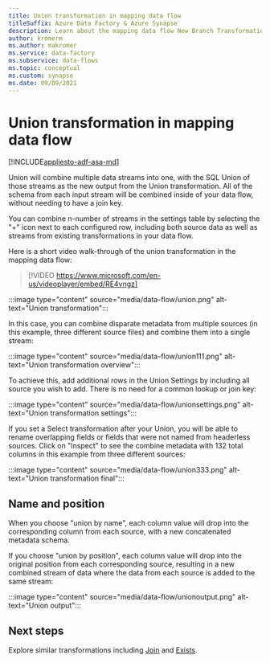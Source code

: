 ```yaml
---
title: Union transformation in mapping data flow
titleSuffix: Azure Data Factory & Azure Synapse
description: Learn about the mapping data flow New Branch Transformation in Azure Data Factory and Synapse Analytics
author: kromerm
ms.author: makromer
ms.service: data-factory
ms.subservice: data-flows
ms.topic: conceptual
ms.custom: synapse
ms.date: 09/09/2021
---
```


# Union transformation in mapping data flow

[!INCLUDE[appliesto-adf-asa-md](includes/appliesto-adf-asa-md.md)]

Union will combine multiple data streams into one, with the SQL Union of those streams as the new output from the Union transformation. All of the schema from each input stream will be combined inside of your data flow, without needing to have a join key.

You can combine n-number of streams in the settings table by selecting the "+" icon next to each configured row, including both source data as well as streams from existing transformations in your data flow.

Here is a short video walk-through of the union transformation in the mapping data flow:

> [!VIDEO https://www.microsoft.com/en-us/videoplayer/embed/RE4vngz]

:::image type="content" source="media/data-flow/union.png" alt-text="Union transformation":::

In this case, you can combine disparate metadata from multiple sources (in this example, three different source files) and combine them into a single stream:

:::image type="content" source="media/data-flow/union111.png" alt-text="Union transformation overview":::

To achieve this, add additional rows in the Union Settings by including all source you wish to add. There is no need for a common lookup or join key:

:::image type="content" source="media/data-flow/unionsettings.png" alt-text="Union transformation settings":::

If you set a Select transformation after your Union, you will be able to rename overlapping fields or fields that were not named from headerless sources. Click on "Inspect" to see the combine metadata with 132 total columns in this example from three different sources:

:::image type="content" source="media/data-flow/union333.png" alt-text="Union transformation final":::

## Name and position

When you choose "union by name", each column value will drop into the corresponding column from each source, with a new concatenated metadata schema.

If you choose "union by position", each column value will drop into the original position from each corresponding source, resulting in a new combined stream of data where the data from each source is added to the same stream:

:::image type="content" source="media/data-flow/unionoutput.png" alt-text="Union output":::

## Next steps

Explore similar transformations including [Join](data-flow-join.md) and [Exists](data-flow-exists.md).
